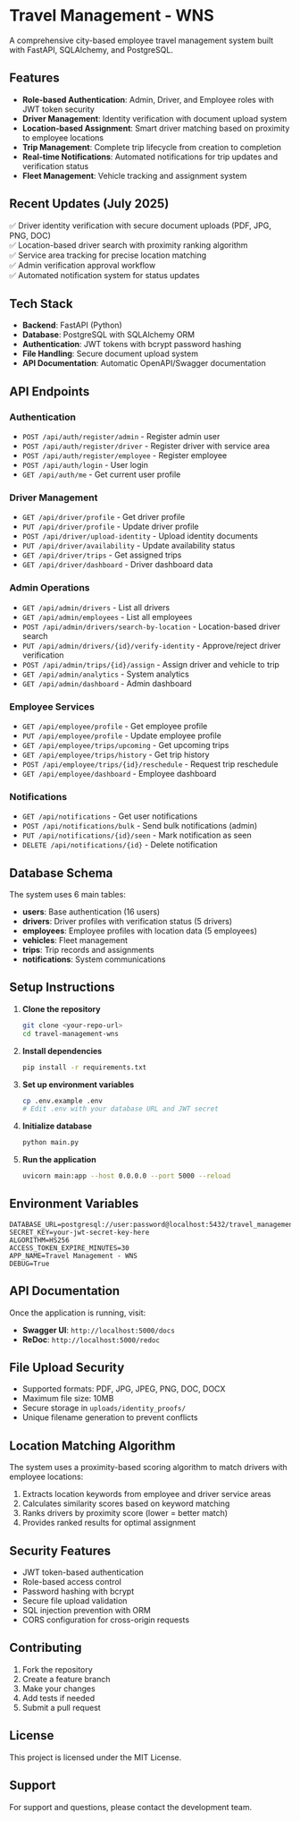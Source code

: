 # Travel Management - WNS

A comprehensive city-based employee travel management system built with FastAPI, SQLAlchemy, and PostgreSQL.

## Features

- **Role-based Authentication**: Admin, Driver, and Employee roles with JWT token security
- **Driver Management**: Identity verification with document upload system
- **Location-based Assignment**: Smart driver matching based on proximity to employee locations
- **Trip Management**: Complete trip lifecycle from creation to completion
- **Real-time Notifications**: Automated notifications for trip updates and verification status
- **Fleet Management**: Vehicle tracking and assignment system

## Recent Updates (July 2025)

✅ Driver identity verification with secure document uploads (PDF, JPG, PNG, DOC)  
✅ Location-based driver search with proximity ranking algorithm  
✅ Service area tracking for precise location matching  
✅ Admin verification approval workflow  
✅ Automated notification system for status updates  

## Tech Stack

- **Backend**: FastAPI (Python)
- **Database**: PostgreSQL with SQLAlchemy ORM
- **Authentication**: JWT tokens with bcrypt password hashing
- **File Handling**: Secure document upload system
- **API Documentation**: Automatic OpenAPI/Swagger documentation

## API Endpoints

### Authentication
- `POST /api/auth/register/admin` - Register admin user
- `POST /api/auth/register/driver` - Register driver with service area
- `POST /api/auth/register/employee` - Register employee
- `POST /api/auth/login` - User login
- `GET /api/auth/me` - Get current user profile

### Driver Management
- `GET /api/driver/profile` - Get driver profile
- `PUT /api/driver/profile` - Update driver profile
- `POST /api/driver/upload-identity` - Upload identity documents
- `PUT /api/driver/availability` - Update availability status
- `GET /api/driver/trips` - Get assigned trips
- `GET /api/driver/dashboard` - Driver dashboard data

### Admin Operations
- `GET /api/admin/drivers` - List all drivers
- `GET /api/admin/employees` - List all employees
- `POST /api/admin/drivers/search-by-location` - Location-based driver search
- `PUT /api/admin/drivers/{id}/verify-identity` - Approve/reject driver verification
- `POST /api/admin/trips/{id}/assign` - Assign driver and vehicle to trip
- `GET /api/admin/analytics` - System analytics
- `GET /api/admin/dashboard` - Admin dashboard

### Employee Services
- `GET /api/employee/profile` - Get employee profile
- `PUT /api/employee/profile` - Update employee profile
- `GET /api/employee/trips/upcoming` - Get upcoming trips
- `GET /api/employee/trips/history` - Get trip history
- `POST /api/employee/trips/{id}/reschedule` - Request trip reschedule
- `GET /api/employee/dashboard` - Employee dashboard

### Notifications
- `GET /api/notifications` - Get user notifications
- `POST /api/notifications/bulk` - Send bulk notifications (admin)
- `PUT /api/notifications/{id}/seen` - Mark notification as seen
- `DELETE /api/notifications/{id}` - Delete notification

## Database Schema

The system uses 6 main tables:
- **users**: Base authentication (16 users)
- **drivers**: Driver profiles with verification status (5 drivers)
- **employees**: Employee profiles with location data (5 employees)
- **vehicles**: Fleet management
- **trips**: Trip records and assignments
- **notifications**: System communications

## Setup Instructions

1. **Clone the repository**
   ```bash
   git clone <your-repo-url>
   cd travel-management-wns
   ```

2. **Install dependencies**
   ```bash
   pip install -r requirements.txt
   ```

3. **Set up environment variables**
   ```bash
   cp .env.example .env
   # Edit .env with your database URL and JWT secret
   ```

4. **Initialize database**
   ```bash
   python main.py
   ```

5. **Run the application**
   ```bash
   uvicorn main:app --host 0.0.0.0 --port 5000 --reload
   ```

## Environment Variables

```env
DATABASE_URL=postgresql://user:password@localhost:5432/travel_management
SECRET_KEY=your-jwt-secret-key-here
ALGORITHM=HS256
ACCESS_TOKEN_EXPIRE_MINUTES=30
APP_NAME=Travel Management - WNS
DEBUG=True
```

## API Documentation

Once the application is running, visit:
- **Swagger UI**: `http://localhost:5000/docs`
- **ReDoc**: `http://localhost:5000/redoc`

## File Upload Security

- Supported formats: PDF, JPG, JPEG, PNG, DOC, DOCX
- Maximum file size: 10MB
- Secure storage in `uploads/identity_proofs/`
- Unique filename generation to prevent conflicts

## Location Matching Algorithm

The system uses a proximity-based scoring algorithm to match drivers with employee locations:
1. Extracts location keywords from employee and driver service areas
2. Calculates similarity scores based on keyword matching
3. Ranks drivers by proximity score (lower = better match)
4. Provides ranked results for optimal assignment

## Security Features

- JWT token-based authentication
- Role-based access control
- Password hashing with bcrypt
- Secure file upload validation
- SQL injection prevention with ORM
- CORS configuration for cross-origin requests

## Contributing

1. Fork the repository
2. Create a feature branch
3. Make your changes
4. Add tests if needed
5. Submit a pull request

## License

This project is licensed under the MIT License.

## Support

For support and questions, please contact the development team.